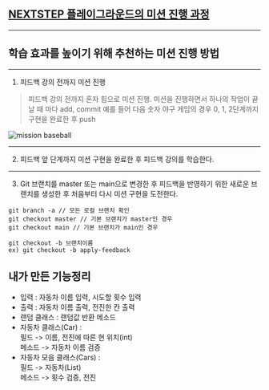 ## [NEXTSTEP 플레이그라운드의 미션 진행 과정](https://github.com/next-step/nextstep-docs/blob/master/playground/README.md)

---
## 학습 효과를 높이기 위해 추천하는 미션 진행 방법

---
1. 피드백 강의 전까지 미션 진행 
> 피드백 강의 전까지 혼자 힘으로 미션 진행. 미션을 진행하면서 하나의 작업이 끝날 때 마다 add, commit
> 예를 들어 다음 숫자 야구 게임의 경우 0, 1, 2단계까지 구현을 완료한 후 push

![mission baseball](https://raw.githubusercontent.com/next-step/nextstep-docs/master/playground/images/mission_baseball.png)

---
2. 피드백 앞 단계까지 미션 구현을 완료한 후 피드백 강의를 학습한다.

---
3. Git 브랜치를 master 또는 main으로 변경한 후 피드백을 반영하기 위한 새로운 브랜치를 생성한 후 처음부터 다시 미션 구현을 도전한다.

```
git branch -a // 모든 로컬 브랜치 확인
git checkout master // 기본 브랜치가 master인 경우
git checkout main // 기본 브랜치가 main인 경우

git checkout -b 브랜치이름
ex) git checkout -b apply-feedback
```

## 내가 만든 기능정리
- 입력 : 자동차 이름 입력, 시도할 횟수 입력
- 출력 : 자동차 이름 출력, 전진한 칸 출력
- 랜덤 클래스 : 랜덤값 반환 메소드
- 자동차 클래스(Car) : 
  <br> 필드 -> 이름, 전진에 따른 현 위치(int)
  <br> 메소드 -> 자동차 이름 검증
- 자동차 모음 클래스(Cars) : 
  <br> 필드 -> 자동차(List)
  <br> 메소드 -> 횟수 검증, 전진
